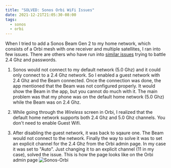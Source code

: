 ```yaml
---
title: "SOLVED: Sonos Orbi WiFi Issues"
date: 2021-12-21T21:05:30-08:00
tags:
  - sonos
  - orbi
---
```


When I tried to add a Sonos Beam Gen 2 to my home network, which consists of a Orbi mesh with one receiver and multiple satellites, I ran into few issues. There are others who have run into [similar issues](https://community.netgear.com/t5/Orbi/Sonos-can-t-connect-to-Orbi/td-p/1695787) trying to battle 2.4 Ghz and passwords.

1. Sonos would not connect to my default network (5.0 Ghz) and it could only connect to a 2.4 Ghz network. So I enabled a guest network with 2.4 Ghz and the Beam connected. Once the connection was done, the app mentioned that the Beam was not configured properly. It would show the Beam in the app, but you cannot do much with it. The main problem was that my phone was on the default home network (5.0 Ghz) while the Beam was on 2.4 Ghz.

2. While going through the *Wireless* screen in Orbi, I realized that the default home network supports both 2.4 Ghz and 5.0 Ghz channels. You don't need to enable Guest Wifi.

3. After disabling the guest network, it was back to sqaure one. The Beam would not connect to the network. Finally the way to solve it was to set an explicit channel for the 2.4 Ghz from the Orbi admin page. In my case it was set to "Auto". Just changing it to an explicit channel (11 in my case), solved the issue. This is how the page looks like on the Orbi admin page ![Sonos-Orbi](https://d2sa5t9ngheghz.cloudfront.net/orbi-sonos.png)

